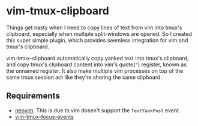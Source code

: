 
# vim-tmux-clipboard

Things get nasty when I need to copy lines of text from vim into tmux's
clipboard, especially when multiple split-windows are opened. So I created this
super simple plugin, which provides seemless integration for vim and tmux's
clipboard.


vim-tmux-clipboard automatically copy yanked text into tmux's clipboard, and
copy tmux's clipboard content into vim's quote(`"`) register, known as the unnamed
register. It also make multiple vim processes on top of the same tmux session
act like they're sharing the same clipboard.


## Requirements

- [neovim](https://github.com/neovim/neovim). This is due to vim dosen't
    support the `TextYankPost` event.
- [vim-tmux-focus-events](https://github.com/tmux-plugins/vim-tmux-focus-events)

